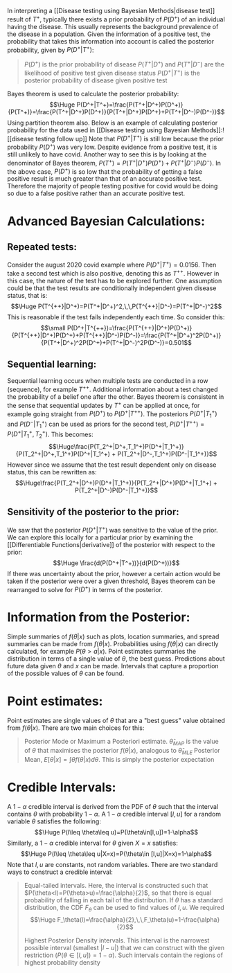 
In interpreting a [[Disease testing using Bayesian Methods|disease test]] result of $T^+$, typically there exists a prior probability of $P(D^+)$ of an individual having the disease. This usually represents the background prevalence of the disease in a population. Given the information of a positive test, the probability that takes this information into account is called the posterior probability, given by $P(D^+|T^+)$:
> $P(D^+)$ is the prior probability of disease
> $P(T^+|D^+)$ and $P(T^+|D^-)$ are the likelihood of positive test given disease status
> $P(D^+|T^+)$ is the posterior probability of disease given positive test

Bayes theorem is used to calculate the posterior probability:$$\Huge P(D^+|T^+)=\frac{P(T^+|D^+)P(D^+)}{P(T^+)}=\frac{P(T^+|D^+)P(D^+)}{P(T^+|D^+)P(D^+)+P(T^+|D^-)P(D^-)}$$Using partition theorem also. Below is an example of calculating posterior probability for the data used in [[Disease testing using Bayesian Methods]]:![[disease testing follow up]]
Note that $P(D^+|T^+)$ is still low because the prior probability $P(D^+)$ was very low. Despite evidence from a positive test, it is still unlikely to have covid. Another way to see this is by looking at the denominator of Bayes theorem, $P(T^+)=P(T^+|D^+)P(D^+)+P(T^+|D^-)P(D^-)$. In the above case, $P(D^+)$ is so low that the probability of getting a false positive result is much greater than that of an accurate positive test. Therefore the majority of people testing positive for covid would be doing so due to a false positive rather than an accurate positive test.

# Advanced Bayesian Calculations:

## Repeated tests:
Consider the august 2020 covid example where $P(D^+|T^+)=0.0156$. Then take a second test which is also positive, denoting this as $T^{++}$. However in this case, the nature of the test has to be explored further. One assumption could be that the test results are conditionally independent given disease status, that is:$$\Huge P(T^{++}|D^+)=P(T^+|D^+)^2,\,\,P(T^{++}|D^-)=P(T^+|D^-)^2$$This is reasonable if the test fails independently each time. So consider this:$$\small P(D^+|T^{++})=\frac{P(T^{++}|D^+)P(D^+)}{P(T^{++}|D^+)P(D^+)+P(T^{++}|D^-)P(D^-)}=\frac{P(T^+|D^+)^2P(D^+)}{P(T^+|D^+)^2P(D^+)+P(T^+|D^-)^2P(D^-)}=0.501$$

## Sequential learning:
Sequential learning occurs when multiple tests are conducted in a row (sequence), for example $T^{++}$. Additional information about a test changed the probability of a belief one after the other. Bayes theorem is consistent in the sense that sequential updates by $T^+$ can be applied at once, for example going straight from $P(D^+)$ to $P(D^+|T^{++})$. The posteriors $P(D^+|T_1^+)$ and $P(D^-|T^+_1)$ can be used as priors for the second test, $P(D^+|T^{++})=P(D^+|T_1^+,T_2^+)$. This becomes:$$\Huge\frac{P(T_2^+|D^+,T_1^+)P(D^+|T_1^+)}{P(T_2^+|D^+,T_1^+)P(D^+|T_1^+) + P(T_2^+|D^-,T_1^+)P(D^-|T_1^+)}$$However since we assume that the test result dependent only on disease status, this can be rewritten as:$$\Huge\frac{P(T_2^+|D^+)P(D^+|T_1^+)}{P(T_2^+|D^+)P(D^+|T_1^+) + P(T_2^+|D^-)P(D^-|T_1^+)}$$
## Sensitivity of the posterior to the prior:
We saw that the posterior $P(D^+|T^+)$ was sensitive to the value of the prior. We can explore this locally for a particular prior by examining the [[Differentiable Functions|derivative]] of the posterior with respect to the prior:$$\Huge \frac{d(P(D^+|T^+))}{d(P(D^+))}$$If there was uncertainty about the prior, however a certain action would be taken if the posterior were over a given threshold, Bayes theorem can be rearranged to solve for $P(D^+)$ in terms of the posterior.

# Information from the Posterior:

Simple summaries of $f(\theta|x)$ such as plots, location summaries, and spread summaries can be made from $f(\theta|x)$. Probabilities using $f(\theta|x)$ can directly calculated, for example $P(\theta>a|x)$. Point estimates summaries the distribution in terms of a single value of $\theta$, the best guess. Predictions about future data given $\theta$ and $x$ can be made. Intervals that capture a proportion of the possible values of $\theta$ can be found.

# Point estimates:

Point estimates are single values of $\theta$ that are a "best guess" value obtained from $f(\theta|x)$. There are two main choices for this:
> Posterior Mode or Maximum a Posteriori estimate. $\hat \theta_{MAP}$ is the value of $\theta$ that maximises the posterior $f(\theta|x)$, analogous to $\hat \theta_{MLE}$
> Posterior Mean, $E[\theta|x]=\int \theta f(\theta|x)d \theta$. This is simply the posterior expectation


# Credible Intervals:

A $1-\alpha$ credible interval is derived from the PDF of $\theta$ such that the interval contains $\theta$ with probability $1-\alpha$. A $1-\alpha$ credible interval $[l,u]$ for a random variable $\theta$ satisfies the following:$$\Huge P(l\leq \theta\leq u)=P(\theta\in[l,u])=1-\alpha$$Similarly, a $1-\alpha$ credible interval for $\theta$ given $X=x$ satisfies:$$\Huge P(l\leq \theta\leq u|X=x)=P(\theta\in [l,u]|X=x)=1-\alpha$$Note that $l,u$ are constants, not random variables. There are two standard ways to construct a credible interval:
> Equal-tailed intervals. Here, the interval is constructed such that $P(\theta<l)=P(\theta>u)=\frac{\alpha}{2}$, so that there is equal probability of falling in each tail of the distribution. If $\theta$ has a standard distribution, the CDF $F_\theta$ can be used to find values of $l,u$. We required$$\Huge F_\theta(l)=\frac{\alpha}{2},\,\,F_\theta(u)=1-\frac{\alpha}{2}$$
> 
> Highest Posterior Density intervals. This interval is the narrowest possible interval (smallest $|l-u|$) that we can construct with the given restriction ($P(\theta\in[l,u])=1-\alpha$). Such intervals contain the regions of highest probability density